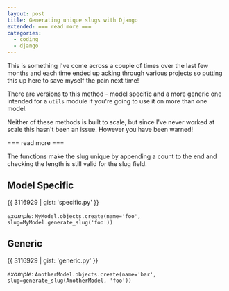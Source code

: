 ```yaml
---
layout: post
title: Generating unique slugs with Django
extended: === read more ===
categories:
  - coding
  - django
---
```


This is something I've come across a couple of times over the last few months and each time ended up acking through various projects so putting this up here to save myself the pain next time!

There are versions to this method - model specific and a more generic one intended for a `utils` module if you're going to use it on more than one model.

Neither of these methods is built to scale, but since I've never worked at scale this hasn't been an issue. However you have been warned!

=== read more ===

The functions make the slug unique by appending a count to the end and checking the length is still valid for the slug field.

## Model Specific

{{ 3116929 | gist: 'specific.py' }}

*example*: `MyModel.objects.create(name='foo', slug=MyModel.generate_slug('foo'))`


## Generic

{{ 3116929 | gist: 'generic.py' }}

*example*: `AnotherModel.objects.create(name='bar', slug=generate_slug(AnotherModel, 'foo'))`

